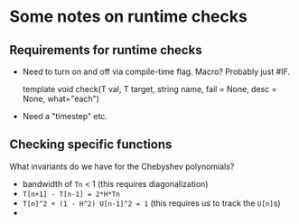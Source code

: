 # Some notes on runtime checks
## Requirements for runtime checks
 - Need to turn on and off via compile-time flag. Macro? Probably just #IF.

    template <class T>
	void 
	check(T val, T target, string name, fail = None, desc = None, what="each")

 - Need a "timestep" etc.
## Checking specific functions
What invariants do we have for the Chebyshev polynomials?
 - bandwidth of `Tn` < 1 (this requires diagonalization)
 - `T[n+1] - T[n-1] = 2*H*Tn`
 - `T[n]^2 + (1 - H^2) U[n-1]^2 = 1` (this requires us to track the `U[n]`s)
 - 
